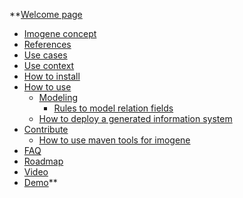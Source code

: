 **[Welcome page](Welcome.md)
  * [Imogene concept](ImogeneConcept.md)
  * [References](ImogeneReferences.md)
  * [Use cases](UserExperience.md)
  * [Use context](UseContext.md)
  * [How to install](HowToInstall.md)
  * [How to use](HowToUse.md)
    * [Modeling](ModelDescription.md)
      * [Rules to model relation fields](RelationFieldRules.md)
    * [How to deploy a generated information system](HowToDeploy.md)
  * [Contribute](HowToContribute.md)
    * [How to use maven tools for imogene](HowToUseImogeneMavenPlugin.md)
  * [FAQ](ImogeneFaq.md)
  * [Roadmap](ImogeneRoadmap.md)
  * [Video](ImogenePresentationVideo.md)
  * [Demo](ImogeneDemo.md)**
